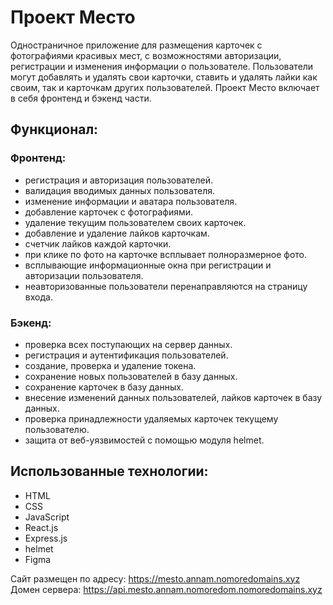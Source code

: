 # Проект Место

Одностраничное приложение для размещения карточек с фотографиями красивых мест, с возможностями авторизации, регистрации и изменения информации о пользователе. Пользователи могут добавлять и удалять свои карточки, ставить и удалять лайки как своим, так и карточкам других пользователей.
Проект Место включает в себя фронтенд и бэкенд части.

## Функционал:

### Фронтенд:
- регистрация и авторизация пользователей.
- валидация вводимых данных пользователя.
- изменение информации и аватара пользователя.
- добавление карточек с фотографиями.
- удаление текущим пользователем своих карточек.
- добавление и удаление лайков карточкам.
- счетчик лайков каждой карточки.
- при клике по фото на карточке всплывает полноразмерное фото.
- всплывающие информационные окна при регистрации и авторизации пользователя.
- неавторизованные пользователи перенаправляются на страницу входа.

### Бэкенд:
- проверка всех поступающих на сервер данных.
- регистрация и аутентификация пользователей.
- создание, проверка и удаление токена.
- сохранение новых пользователей в базу данных.
- сохранение карточек в базу данных.
- внесение изменений данных пользователей, лайков карточек в базу данных.
- проверка принадлежности удаляемых карточек текущему пользователю.
- защита от веб-уязвимостей с помощью модуля helmet.


## Использованные технологии:
- HTML
- CSS
- JavaScript
- React.js
- Express.js
- helmet
- Figma
  
Сайт размещен по адресу: https://mesto.annam.nomoredomains.xyz   
Домен сервера: https://api.mesto.annam.nomoredom.nomoredomains.xyz
